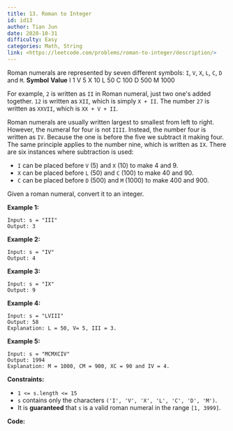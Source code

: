 ```yaml
---
title: 13. Roman to Integer
id: id13
author: Tian Jun
date: 2020-10-31
difficulty: Easy
categories: Math, String
link: <https://leetcode.com/problems/roman-to-integer/description/>
---
```


Roman numerals are represented by seven different symbols: `I`, `V`, `X`, `L`,
`C`, `D` and `M`.
            **Symbol**       **Value**    I             1    V             5    X             10    L             50    C             100    D             500    M             1000

For example, `2` is written as `II` in Roman numeral, just two one's added
together. `12` is written as `XII`, which is simply `X + II`. The number `27`
is written as `XXVII`, which is `XX + V + II`.

Roman numerals are usually written largest to smallest from left to right.
However, the numeral for four is not `IIII`. Instead, the number four is
written as `IV`. Because the one is before the five we subtract it making
four. The same principle applies to the number nine, which is written as `IX`.
There are six instances where subtraction is used:

  * `I` can be placed before `V` (5) and `X` (10) to make 4 and 9. 
  * `X` can be placed before `L` (50) and `C` (100) to make 40 and 90. 
  * `C` can be placed before `D` (500) and `M` (1000) to make 400 and 900.

Given a roman numeral, convert it to an integer.



**Example 1:**
            
	Input: s = "III"    
	Output: 3    

**Example 2:**
            
	Input: s = "IV"    
	Output: 4    

**Example 3:**
            
	Input: s = "IX"    
	Output: 9    

**Example 4:**
            
	Input: s = "LVIII"    
	Output: 58    
	Explanation: L = 50, V= 5, III = 3.    

**Example 5:**
            
	Input: s = "MCMXCIV"    
	Output: 1994    
	Explanation: M = 1000, CM = 900, XC = 90 and IV = 4.    



**Constraints:**

  * `1 <= s.length <= 15`
  * `s` contains only the characters `('I', 'V', 'X', 'L', 'C', 'D', 'M')`.
  * It is **guaranteed**  that `s` is a valid roman numeral in the range `[1, 3999]`.


**Code:**
